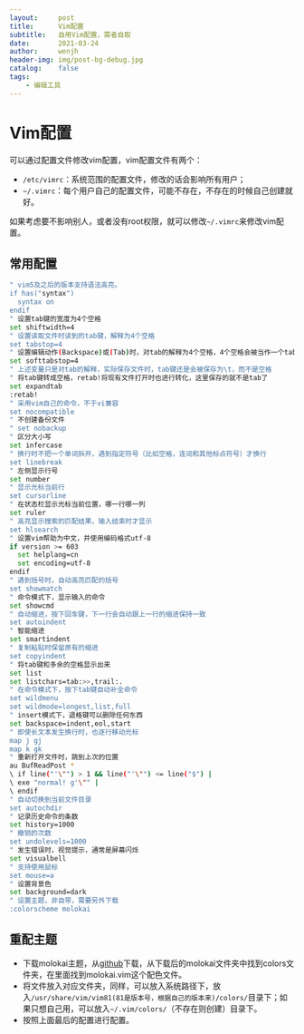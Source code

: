 ```yaml
---
layout:     post
title:      Vim配置
subtitle:   自用Vim配置，需者自取
date:       2021-03-24
author:     wenjh
header-img: img/post-bg-debug.jpg
catalog:    false
tags:
    - 编辑工具
---
```


# Vim配置

可以通过配置文件修改vim配置，vim配置文件有两个：

* `/etc/vimrc`：系统范围的配置文件，修改的话会影响所有用户；
* `~/.vimrc`：每个用户自己的配置文件，可能不存在，不存在的时候自己创建就好。

如果考虑要不影响别人，或者没有root权限，就可以修改`~/.vimrc`来修改vim配置。

## 常用配置

```sh
" vim5及之后的版本支持语法高亮。
if has("syntax")
  syntax on
endif
" 设置tab键的宽度为4个空格
set shiftwidth=4
" 设置读取文件时读到的tab键，解释为4个空格
set tabstop=4
" 设置编辑动作(Backspace)或(Tab)时，对tab的解释为4个空格，4个空格会被当作一个tab删除
set softtabstop=4
" 上述变量只是对tab的解释，实际保存文件时，tab键还是会被保存为\t，而不是空格
" 将tab键转成空格，retab!将现有文件打开时也进行转化，这里保存的就不是tab了
set expandtab
:retab!
" 采用vim自己的命令，不于vi兼容
set nocompatible
" 不创建备份文件
" set nobackup
" 区分大小写
set infercase
" 换行时不把一个单词拆开，遇到指定符号（比如空格，连词和其他标点符号）才换行
set linebreak
" 左侧显示行号
set number
" 显示光标当前行
set cursorline
" 在状态栏显示光标当前位置，哪一行哪一列
set ruler
" 高亮显示搜索的匹配结果，输入结束时才显示
set hlsearch
" 设置vim帮助为中文，并使用编码格式utf-8
if version >= 603
  set helplang=cn
  set encoding=utf-8
endif
" 遇到括号时，自动高亮匹配的括号
set showmatch
" 命令模式下，显示输入的命令
set showcmd
" 自动缩进，按下回车键，下一行会自动跟上一行的缩进保持一致
set autoindent
" 智能缩进
set smartindent
" 复制粘贴时保留原有的缩进
set copyindent
" 将tab键和多余的空格显示出来
set list
set listchars=tab:>>,trail:.
" 在命令模式下，按下tab键自动补全命令
set wildmenu
set wildmode=longest,list,full
" insert模式下，退格键可以删除任何东西
set backspace=indent,eol,start
" 即使长文本发生换行时，也逐行移动光标
map j gj
map k gk
" 重新打开文件时，跳到上次的位置
au BufReadPost *
\ if line("'\"") > 1 && line("'\"") <= line("$") |
\ exe "normal! g'\"" |
\ endif
" 自动切换到当前文件目录
set autochdir
" 记录历史命令的条数
set history=1000
" 撤销的次数
set undolevels=1000
" 发生错误时，视觉提示，通常是屏幕闪烁
set visualbell
" 支持使用鼠标
set mouse=a
" 设置背景色
set background=dark
" 设置主题，非自带，需要另外下载
:colorscheme molokai
```

## 重配主题

* 下载molokai主题，从[github](https://github.com/tomasr/molokai)下载，从下载后的molokai文件夹中找到colors文件夹，在里面找到molokai.vim这个配色文件。
* 将文件放入对应文件夹，同样，可以放入系统路径下，放入`/usr/share/vim/vim81(81是版本号，根据自己的版本来)/colors/`目录下；如果只想自己用，可以放入`~/.vim/colors/`（不存在则创建）目录下。
* 按照上面最后的配置进行配置。